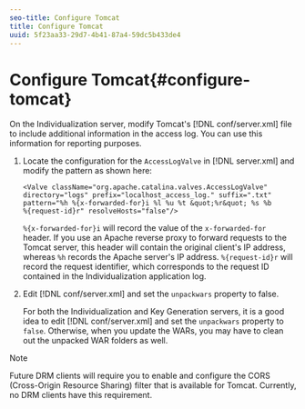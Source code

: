```yaml
---
seo-title: Configure Tomcat
title: Configure Tomcat
uuid: 5f23aa33-29d7-4b41-87a4-59dc5b433de4
---
```


# Configure Tomcat{#configure-tomcat}

On the Individualization server, modify Tomcat's [!DNL conf/server.xml] file to include additional information in the access log. You can use this information for reporting purposes. 

1. Locate the configuration for the `AccessLogValve` in [!DNL server.xml] and modify the pattern as shown here:

   ```
   <Valve className="org.apache.catalina.valves.AccessLogValve" 
   directory="logs" prefix="localhost_access_log." suffix=".txt" 
   pattern="%h %{x-forwarded-for}i %l %u %t &quot;%r&quot; %s %b 
   %{request-id}r" resolveHosts="false"/>
   ```

   `%{x-forwarded-for}i` will record the value of the `x-forwarded-for` header. If you use an Apache reverse proxy to forward requests to the Tomcat server, this header will contain the original client's IP address, whereas `%h` records the Apache server's IP address. `%{request-id}r` will record the request identifier, which corresponds to the request ID contained in the Individualization application log. 

1. Edit [!DNL conf/server.xml] and set the `unpackwars` property to false.

   For both the Individualization and Key Generation servers, it is a good idea to edit [!DNL conf/server.xml] and set the `unpackwars` property to `false`. Otherwise, when you update the WARs, you may have to clean out the unpacked WAR folders as well.

>[!NOTE]
>
>Future DRM clients will require you to enable and configure the CORS (Cross-Origin Resource Sharing) filter that is available for Tomcat. Currently, no DRM clients have this requirement.

